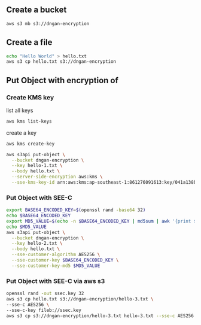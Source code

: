 ## Create a bucket
```sh
aws s3 mb s3://dngan-encryption
```
## Create a file
```sh
echo "Hello World" > hello.txt
aws s3 cp hello.txt s3://dngan-encryption
```
## Put Object with encryption of 
### Create KMS key
list all keys
```sh
aws kms list-keys
```
create a key
```sh
aws kms create-key
```

```sh
aws s3api put-object \
  --bucket dngan-encryption \
  --key hello-1.txt \
  --body hello.txt \
  --server-side-encryption aws:kms \
  --sse-kms-key-id arn:aws:kms:ap-southeast-1:861276091613:key/041a138b-c309-4dd5-9d9e-37097b11f385
```

### Put Object with SEE-C
```sh
export BASE64_ENCODED_KEY=$(openssl rand -base64 32)
echo $BASE64_ENCODED_KEY
export MD5_VALUE=$(echo -n $BASE64_ENCODED_KEY | md5sum | awk '{print $1}' | base64)
echo $MD5_VALUE
aws s3api put-object \
  --bucket dngan-encryption \
  --key hello-2.txt \
  --body hello.txt \
  --sse-customer-algorithm AES256 \
  --sse-customer-key $BASE64_ENCODED_KEY \
  --sse-customer-key-md5 $MD5_VALUE

```

### Put Object with SEE-C via aws s3

```sh
openssl rand -out ssec.key 32
aws s3 cp hello.txt s3://dngan-encryption/hello-3.txt \
--sse-c AES256 \
--sse-c-key fileb://ssec.key
aws s3 cp s3://dngan-encryption/hello-3.txt hello-3.txt --sse-c AES256 --sse-c-key fileb://ssec.key
```
